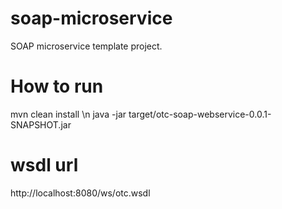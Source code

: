 # soap-microservice
SOAP microservice template project.

# How to run
mvn clean install \n
java -jar target/otc-soap-webservice-0.0.1-SNAPSHOT.jar

# wsdl url
http://localhost:8080/ws/otc.wsdl
